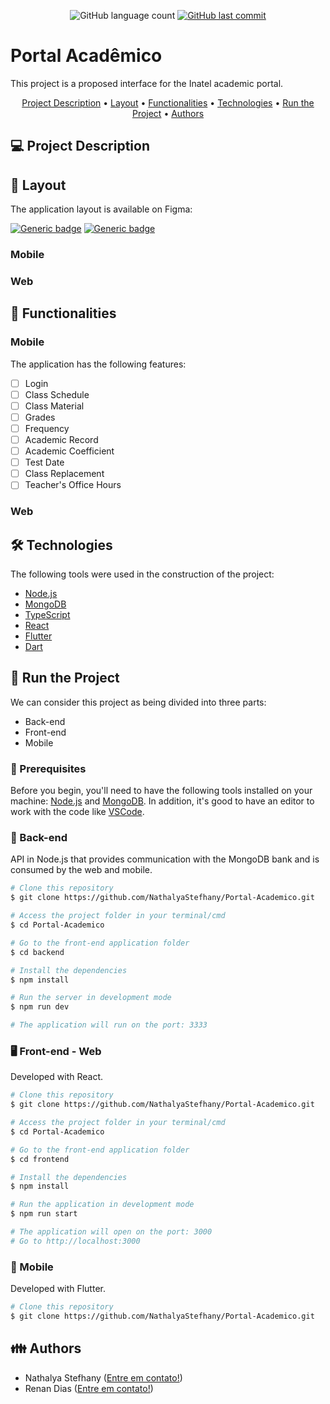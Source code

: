 <p align="center"> 
  <img alt="GitHub language count" src="https://img.shields.io/github/languages/count/NathalyaStefhany/Portal-Academico?color=%2304D361">
 
  <a href="https://github.comNathalyaStefhany/Portal-Academico/commits/master">
    <img alt="GitHub last commit" src="https://img.shields.io/github/last-commit/NathalyaStefhany/Portal-Academico">
  </a> 
</p>

# Portal Acadêmico
This project is a proposed interface for the Inatel academic portal.

<p align="center">
 <a href="#-project-description">Project Description</a> •
 <a href="#-layout">Layout</a> • 
 <a href="#-functionalities">Functionalities</a> • 
 <a href="#-technologies">Technologies</a> • 
 <a href="#-run-the-project">Run the Project</a> • 
 <a href="#-authors">Authors</a>
</p>

## 💻 Project Description

## 🎨 Layout
The application layout is available on Figma:

[![Generic badge](https://img.shields.io/badge/Mobile-Figma-blue.svg)](https://www.figma.com/file/FYdgvV8ZyrKSO97gk1YSsK/Portal-Acad%C3%AAmico-Mobile?node-id=0%3A1)
[![Generic badge](https://img.shields.io/badge/Web-Figma-blue.svg)](https://www.figma.com/file/Mq2Y7fAF6gTGm7shjpLZvT/Portal-Acad%C3%AAmico?node-id=166%3A335)

### Mobile

### Web

## 🎯 Functionalities

### Mobile
The application has the following features:
- [ ] Login
- [ ] Class Schedule
- [ ] Class Material
- [ ] Grades
- [ ] Frequency
- [ ] Academic Record
- [ ] Academic Coefficient
- [ ] Test Date
- [ ] Class Replacement
- [ ] Teacher's Office Hours

### Web

## 🛠 Technologies
The following tools were used in the construction of the project:
- [Node.js](https://nodejs.org/)
- [MongoDB](https://www.mongodb.com/)
- [TypeScript](https://www.typescriptlang.org/)
- [React](https://reactjs.org/)
- [Flutter](https://flutter.dev/)
- [Dart](https://dart.dev/)

## 🚀 Run the Project
We can consider this project as being divided into three parts:
- Back-end
- Front-end
- Mobile

### 📝 Prerequisites
Before you begin, you'll need to have the following tools installed on your machine: [Node.js](https://nodejs.org/) and [MongoDB](https://www.mongodb.com/). In addition, it's good to have an editor to work with the code like [VSCode](https://code.visualstudio.com/).

### 🎲 Back-end
API in Node.js that provides communication with the MongoDB bank and is consumed by the web and mobile.

```sh
# Clone this repository
$ git clone https://github.com/NathalyaStefhany/Portal-Academico.git

# Access the project folder in your terminal/cmd
$ cd Portal-Academico

# Go to the front-end application folder
$ cd backend

# Install the dependencies
$ npm install

# Run the server in development mode
$ npm run dev

# The application will run on the port: 3333
```

### 🖥️ Front-end - Web
Developed with React.

```sh
# Clone this repository
$ git clone https://github.com/NathalyaStefhany/Portal-Academico.git

# Access the project folder in your terminal/cmd
$ cd Portal-Academico

# Go to the front-end application folder
$ cd frontend

# Install the dependencies
$ npm install

# Run the application in development mode
$ npm run start

# The application will open on the port: 3000
# Go to http://localhost:3000
```

### 📱 Mobile
Developed with Flutter.

```sh
# Clone this repository
$ git clone https://github.com/NathalyaStefhany/Portal-Academico.git
```

## 👪 Authors
- Nathalya Stefhany ([Entre em contato!](https://www.linkedin.com/in/nathalya-stefhany-pereira/))
- Renan Dias ([Entre em contato!](https://www.linkedin.com/in/renan-dias-faria-54a599190/))
